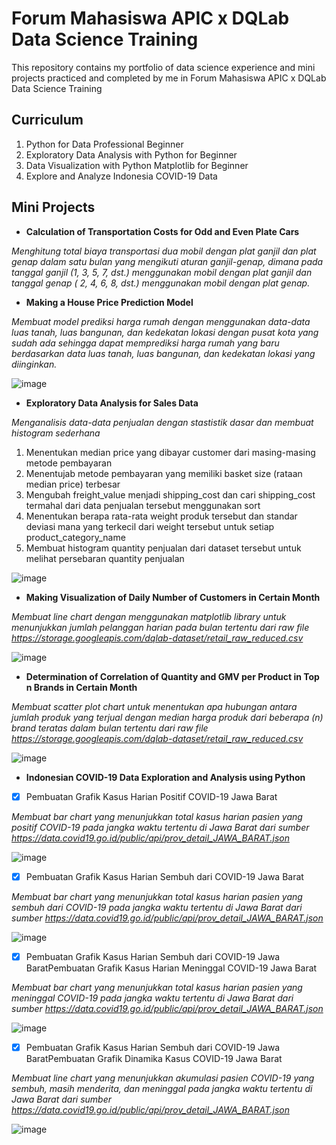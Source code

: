 #  Forum Mahasiswa APIC x DQLab Data Science Training

This repository contains my portfolio of data science experience and mini projects practiced and completed by me in Forum Mahasiswa APIC x DQLab Data Science Training

## Curriculum
1. Python for Data Professional Beginner
2. Exploratory Data Analysis with Python for Beginner
3. Data Visualization with Python Matplotlib for Beginner
4. Explore and Analyze Indonesia COVID-19 Data

## Mini Projects

- **Calculation of Transportation Costs for Odd and Even Plate Cars**

*Menghitung total biaya transportasi dua mobil dengan plat ganjil dan plat genap dalam satu bulan yang mengikuti aturan ganjil-genap, dimana pada tanggal ganjil (1, 3, 5, 7, dst.) menggunakan mobil dengan plat ganjil dan tanggal genap ( 2, 4, 6, 8, dst.) menggunakan mobil dengan plat genap.*

- **Making a House Price Prediction Model**

*Membuat model prediksi harga rumah dengan menggunakan data-data luas tanah, luas bangunan, dan kedekatan lokasi dengan pusat kota yang sudah ada sehingga dapat memprediksi harga rumah yang baru berdasarkan data luas tanah, luas bangunan, dan kedekatan lokasi yang diinginkan.*

![image](https://user-images.githubusercontent.com/88588162/128604929-0504590c-3820-469d-bc7a-6991aa5836ca.png)

- **Exploratory Data Analysis for Sales Data**

*Menganalisis data-data penjualan dengan stastistik dasar dan membuat histogram sederhana*
  1. Menentukan median price yang dibayar customer dari masing-masing metode pembayaran
  2. Menentujab metode pembayaran yang memiliki basket size (rataan median price) terbesar
  3. Mengubah freight_value menjadi shipping_cost dan cari shipping_cost termahal dari data penjualan tersebut menggunakan sort
  4. Menentukan berapa rata-rata weight produk tersebut dan standar deviasi mana yang terkecil dari weight tersebut untuk setiap product_category_name
  5. Membuat histogram quantity penjualan dari dataset tersebut untuk melihat persebaran quantity penjualan
 
 ![image](https://user-images.githubusercontent.com/88588162/128666449-a0591437-07d6-4c48-be18-c03d31235b0e.png)

- **Making Visualization of Daily Number of Customers in Certain Month**

*Membuat line chart dengan menggunakan matplotlib library untuk menunjukkan jumlah pelanggan harian pada bulan tertentu dari raw file https://storage.googleapis.com/dqlab-dataset/retail_raw_reduced.csv*

![image](https://user-images.githubusercontent.com/88588162/128620654-4e861809-b10d-46dd-904d-b7437d8b2d0c.png)

- **Determination of Correlation of Quantity and GMV per Product in Top n Brands in Certain Month**

*Membuat scatter plot chart untuk menentukan apa hubungan antara jumlah produk yang terjual dengan median harga produk dari beberapa (n) brand teratas dalam bulan tertentu dari raw file https://storage.googleapis.com/dqlab-dataset/retail_raw_reduced.csv*

![image](https://user-images.githubusercontent.com/88588162/128620677-ef61e685-63da-433d-b910-cbae11ecc080.png)

- **Indonesian COVID-19 Data Exploration and Analysis using Python**

- [x] Pembuatan Grafik Kasus Harian Positif COVID-19 Jawa Barat

*Membuat bar chart yang menunjukkan total kasus harian pasien yang positif COVID-19 pada jangka waktu tertentu di Jawa Barat dari sumber https://data.covid19.go.id/public/api/prov_detail_JAWA_BARAT.json*

![image](https://user-images.githubusercontent.com/88588162/128621227-65b22fad-db68-4117-b5fa-d4bee23119bd.png)

- [x] Pembuatan Grafik Kasus Harian Sembuh dari COVID-19 Jawa Barat

*Membuat bar chart yang menunjukkan total kasus harian pasien yang sembuh dari COVID-19 pada jangka waktu tertentu di Jawa Barat dari sumber https://data.covid19.go.id/public/api/prov_detail_JAWA_BARAT.json*

![image](https://user-images.githubusercontent.com/88588162/128620711-87efecd9-6e6c-4430-bfde-035ada3a2368.png)

- [x] Pembuatan Grafik Kasus Harian Sembuh dari COVID-19 Jawa BaratPembuatan Grafik Kasus Harian Meninggal COVID-19 Jawa Barat

*Membuat bar chart yang menunjukkan total kasus harian pasien yang meninggal COVID-19 pada jangka waktu tertentu di Jawa Barat dari sumber https://data.covid19.go.id/public/api/prov_detail_JAWA_BARAT.json*

![image](https://user-images.githubusercontent.com/88588162/128621247-3a223cb9-6096-4f5c-bdfd-822ca7fd661a.png)

- [x] Pembuatan Grafik Kasus Harian Sembuh dari COVID-19 Jawa BaratPembuatan Grafik Dinamika Kasus COVID-19 Jawa Barat

*Membuat line chart yang menunjukkan akumulasi pasien COVID-19 yang sembuh, masih menderita, dan meninggal pada jangka waktu tertentu di Jawa Barat dari sumber https://data.covid19.go.id/public/api/prov_detail_JAWA_BARAT.json*

![image](https://user-images.githubusercontent.com/88588162/128621262-2802485e-10c7-47a4-b823-fac84233119a.png)
